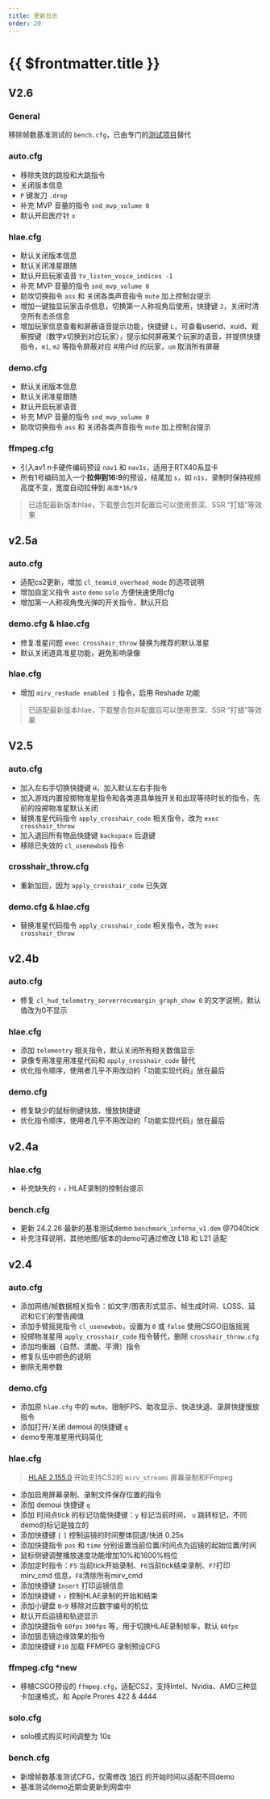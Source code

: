 ```yaml
---
title: 更新日志
order: 20
---
```


# {{ $frontmatter.title }}

## V2.6

### General

移除帧数基准测试的 `bench.cfg`，已由专门的[测试项目](https://github.com/Purple-CSGO/cs2-fps-benchmark)替代

### auto.cfg

- 移除失效的跳投和大跳指令
- 关闭版本信息
- `P` 键发刀 `.drop`
- 补充 MVP 音量的指令 `snd_mvp_volume 0`
- 默认开启医疗针 `x`

### hlae.cfg

- 默认关闭版本信息
- 默认关闭准星跟随
- 默认开启玩家语音 `tv_listen_voice_indices -1`
- 补充 MVP 音量的指令 `snd_mvp_volume 0`
- 助攻切换指令 `ass` 和 关闭各类声音指令 `mute` 加上控制台提示
- 增加一键独显玩家击杀信息，切换第一人称视角后使用，快捷键 `J`，关闭时清空所有击杀信息
- 增加玩家信息查看和屏蔽语音提示功能，快捷键 `L`，可查看userid、xuid、观察按键（数字x切换到对应玩家），提示如何屏蔽某个玩家的语音，并提供快捷指令，`m1`, `m2` 等指令屏蔽对应 #用户id 的玩家，`um` 取消所有屏蔽

### demo.cfg

- 默认关闭版本信息
- 默认关闭准星跟随
- 默认开启玩家语音
- 补充 MVP 音量的指令 `snd_mvp_volume 0`
- 助攻切换指令 `ass` 和 关闭各类声音指令 `mute` 加上控制台提示

### ffmpeg.cfg

- 引入av1 n卡硬件编码预设 `nav1` 和 `nav1s`，适用于RTX40系显卡
- 所有1号编码加入一个**拉伸到16:9**的预设，结尾加 `s`，如 `n1s`，录制时保持视频高度不变，宽度自动拉伸到 `高度*16/9`

> 已适配最新版本hlae，下载整合包并配置后可以使用景深、SSR “打蜡”等效果

## v2.5a

### auto.cfg

- 适配cs2更新，增加 `cl_teamid_overhead_mode` 的选项说明
- 增加自定义指令 `auto` `demo` `solo` 方便快速使用cfg
- 增加第一人称视角曳光弹的开关指令，默认开启

### demo.cfg & hlae.cfg

- 修复准星问题 `exec crosshair_throw` 替换为推荐的默认准星
- 默认关闭道具准星功能，避免影响录像

### hlae.cfg

- 增加 `mirv_reshade enabled 1` 指令，启用 Reshade 功能

> 已适配最新版本hlae，下载整合包并配置后可以使用景深、SSR “打蜡”等效果

## V2.5

### auto.cfg

- 加入左右手切换快捷键 `H`，加入默认左右手指令
- 加入游戏内置投掷物准星指令和各类道具单独开关和出现等待时长的指令，先前的投掷物准星默认关闭
- 替换准星代码指令 `apply_crosshair_code` 相关指令，改为 `exec crosshair_throw`
- 加入退回所有物品快捷键 `backspace` 后退键
- 移除已失效的 `cl_usenewbob` 指令

### crosshair_throw.cfg

- 重新加回，因为 `apply_crosshair_code` 已失效

### demo.cfg & hlae.cfg

- 替换准星代码指令 `apply_crosshair_code` 相关指令，改为 `exec crosshair_throw`

## v2.4b

### auto.cfg

- 修复 `cl_hud_telemetry_serverrecvmargin_graph_show 0` 的文字说明，默认值改为0不显示

### hlae.cfg

- 添加 `telementry` 相关指令，默认关闭所有相关数值显示
- 录像专用准星用准星代码和 `apply_crosshair_code` 替代
- 优化指令顺序，使用者几乎不用改动的「功能实现代码」放在最后

### demo.cfg

- 修复缺少的鼠标侧键快放、慢放快捷键
- 优化指令顺序，使用者几乎不用改动的「功能实现代码」放在最后

## v2.4a

### hlae.cfg

- 补充缺失的 `↑` `↓` HLAE录制的控制台提示

### bench.cfg

- 更新 24.2.26 最新的基准测试demo `benchmark_inferno_v1.dem` @7040tick
- 补充注释说明，其他地图/版本的demo可通过修改 L18 和 L21 适配

## v2.4

### auto.cfg

- 添加网络/帧数据相关指令：如文字/图表形式显示、帧生成时间、LOSS、延迟和它们的警告阈值
- 添加手臂摇晃指令 `cl_usenewbob`，设置为 `0` 或 `false` 使用CSGO旧版摇晃
- 投掷物准星用 `apply_crosshair_code` 指令替代，删除 `crosshair_throw.cfg`
- 添加均衡器（自然、清脆、平滑）指令
- 修复队伍中颜色的说明
- 删除无用参数

### demo.cfg

- 添加原 `hlae.cfg` 中的 `mute`、限制FPS、助攻显示、快进快退、录屏快捷慢放指令
- 添加打开/关闭 demoui 的快捷键 `q`
- demo专用准星用代码简化

### hlae.cfg

> [HLAE 2.155.0](https://github.com/advancedfx/advancedfx/releases/tag/v2.155.0) 开始支持CS2的 `mirv_streams` 屏幕录制和FFmpeg

- 添加启用屏幕录制、录制文件保存位置的指令
- 添加 demoui 快捷键 `q`
- 添加 时间点tick 的标记功能快捷键：`y` 标记当前时间， `u` 跳转标记，不同demo的标记是独立的
- 添加快捷键 `[` `]` 控制运镜的时间整体回退/快进 0.25s
- 添加快捷指令 `pos` 和 `time` 分别设置当前位置/时间点为运镜的起始位置/时间
- 鼠标侧键调整播放速度功能增加10%和1600%档位
- 添加定时指令：`F5` 当前tick开始录制、`F6`当前tick结束录制、`F7`打印 mirv_cmd 信息，`F8`清除所有mirv_cmd
- 添加快捷键 `Insert` 打印运镜信息
- 添加快捷键 `↑` `↓` 控制HLAE录制的开始和结束
- 添加小键盘 `0~9` 移除对应数字编号的机位
- 默认开启运镜和轨迹显示
- 添加快捷指令 `60fps` `300fps` 等，用于切换HLAE录制帧率，默认 `60fps`
- 添加狙击镜边缘效果的指令
- 添加快捷键 `F10` 加载 FFMPEG 录制预设CFG

### ffmpeg.cfg *new

- 移植CSGO预设的 `ffmpeg.cfg`，适配CS2，支持Intel、Nvidia、AMD三种显卡加速格式，和 Apple Prores 422 & 4444

### solo.cfg

- solo模式购买时间调整为 10s

### bench.cfg

- 新增帧数基准测试CFG，仅需修改 [18行](https://github.com/Purple-CSGO/CS2-Config-Presets/blob/master/bench.cfg#L18) 的开始时间以适配不同demo
- 基准测试demo近期会更新到网盘中
